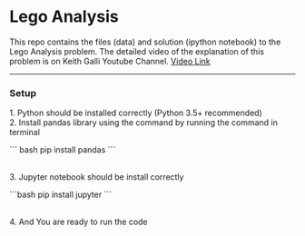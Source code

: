 <h1>Lego Analysis</h1>
<p>This repo contains the files (data) and solution (ipython notebook) to the Lego Analysis problem. The detailed video of the explanation of this problem is on Keith Galli Youtube Channel. <a href="https://www.youtube.com/watch?v=BzQDi4D0B_M">Video Link</a></p>
<hr/>
<h3>Setup</h3>
<p>
1. Python should be installed correctly (Python 3.5+ recommended)<br/>
2. Install pandas library using the command by running the command in terminal
  <br>
</p>
```
bash
pip install pandas
```
<p>
  <br>
3. Jupyter notebook should be install correctly
  <br>
</p>
  ```bash
  pip install jupyter
  ```
<p>
  <br>
4. And You are ready to run the code
</p>
